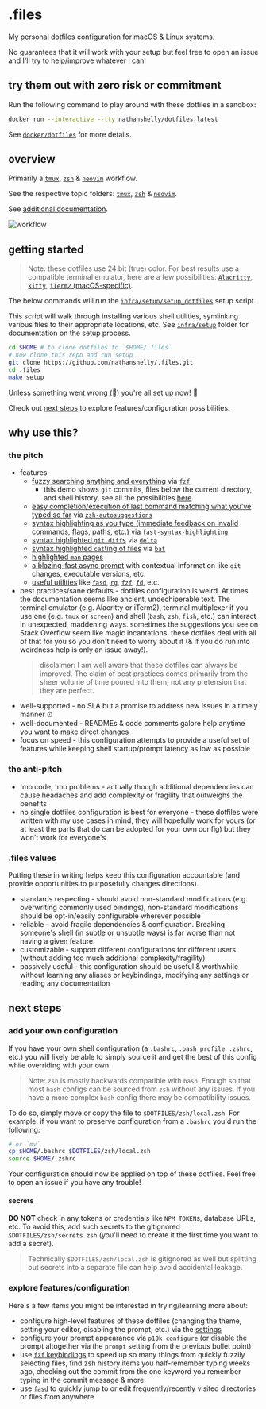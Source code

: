 # .files

My personal dotfiles configuration for macOS & Linux systems.

No guarantees that it will work with your setup but feel free to open an issue and I'll try to help/improve whatever I can!

## try them out with zero risk or commitment

Run the following command to play around with these dotfiles in a sandbox:

```bash
docker run --interactive --tty nathanshelly/dotfiles:latest
```

See [`docker/dotfiles`](./docker/dotfiles) for more details.

## overview

Primarily a [`tmux`](https://github.com/tmux/tmux), [`zsh`](https://www.zsh.org) & [`neovim`](https://github.com/neovim/neovim) workflow.

See the respective topic folders: [`tmux`](./tmux), [`zsh`](./zsh) & [`neovim`](./neovim).

See [additional documentation](./infra/docs).

![workflow](https://user-images.githubusercontent.com/9750687/77220178-cf451200-6afa-11ea-8993-18cf8ff1e32a.png 'workflow')

## getting started

> Note: these dotfiles use 24 bit (true) color. For best results use a compatible terminal emulator, here are a few possibilities: [`Alacritty`](https://github.com/alacritty/alacritty), [`kitty`](https://sw.kovidgoyal.net/kitty/), [`iTerm2` (macOS-specific)](https://iterm2.com/).

The below commands will run the [`infra/setup/setup_dotfiles`](./infra/setup/setup_dotfiles) setup script.

This script will walk through installing various shell utilities, symlinking various files to their appropriate locations, etc. See [`infra/setup`](./infra/setup/) folder for documentation on the setup process.

```bash
cd $HOME # to clone dotfiles to `$HOME/.files`
# now clone this repo and run setup
git clone https://github.com/nathanshelly/.files.git
cd .files
make setup
```

Unless something went wrong (🤞) you're all set up now! 🎉

Check out [next steps](#next-steps) to explore features/configuration possibilities.

## why use this?

### the pitch

- features
  - [fuzzy searching anything and everything](https://user-images.githubusercontent.com/9750687/77736063-e9826280-6fc8-11ea-9cde-c1d785a15ac5.gif) via [`fzf`](https://github.com/junegunn/fzf)
    - this demo shows `git` commits, files below the current directory, and shell history, see all the possibilities [here](./utilities/fzf/README.md)
  - [easy completion/execution of last command matching what you've typed so far](https://user-images.githubusercontent.com/9750687/77734491-0701fd00-6fc6-11ea-88a8-7050762d1302.gif) via [`zsh-autosuggestions`](https://github.com/zsh-users/zsh-autosuggestions/)
  - [syntax highlighting as you type (immediate feedback on invalid commands, flags, paths, etc.)](https://user-images.githubusercontent.com/9750687/77735358-a83d8300-6fc7-11ea-9be4-faab8443fb60.gif) via [`fast-syntax-highlighting`](https://github.com/zdharma/fast-syntax-highlighting)
  - [syntax highlighted `git diff`s](https://user-images.githubusercontent.com/9750687/77733162-a5409380-6fc3-11ea-9f7a-59db41d058df.png) via [`delta`](https://github.com/dandavison/delta)
  - [syntax highlighted `cat`ting of files](https://user-images.githubusercontent.com/9750687/77732987-4da22800-6fc3-11ea-9cc2-79f0643e9645.png) via [`bat`](https://github.com/sharkdp/bat)
  - [highlighted `man` pages](https://user-images.githubusercontent.com/9750687/77732882-116ec780-6fc3-11ea-83e9-0e1743963536.png)
  - [a blazing-fast async prompt](https://github.com/romkatv/powerlevel10k/) with contextual information like `git` changes, executable versions, etc.
  - [useful utilities](./utilities/README.md) like [`fasd`](./utilities/fasd/README.md), [`rg`](./utilities/ripgrep/README.md), [`fzf`](./utilities/fzf/README.md), [`fd`](./utilities/fd/README.md), etc.
- best practices/sane defaults - dotfiles configuration is weird. At times the documentation seems like ancient, undechiperable text. The terminal emulator (e.g. Alacritty or iTerm2), terminal multiplexer if you use one (e.g. `tmux` or `screen`) and shell (`bash`, `zsh`, `fish`, etc.) can interact in unexpected, maddening ways. sometimes the suggestions you see on Stack Overflow seem like magic incantations. these dotfiles deal with all of that for you so you don't need to worry about it (& if you do run into weirdness help is only an issue away!).
  > disclaimer: I am well aware that these dotfiles can always be improved. The claim of best practices comes primarily from the sheer volume of time poured into them, not any pretension that they are perfect.
- well-supported - no SLA but a promise to address new issues in a timely manner ⏰
- well-documented - READMEs & code comments galore help anytime you want to make direct changes
- focus on speed - this configuration attempts to provide a useful set of features while keeping shell startup/prompt latency as low as possible

### the anti-pitch

- 'mo code, 'mo problems - actually though additional dependencies can cause headaches and add complexity or fragility that outweighs the benefits
- no single dotfiles configuration is best for everyone - these dotfiles were written with my use cases in mind, they will hopefully work for yours (or at least the parts that do can be adopted for your own config) but they won't work for everyone's

### .files values

Putting these in writing helps keep this configuration accountable (and provide opportunities to purposefully changes directions).

- standards respecting - should avoid non-standard modifications (e.g. overwriting commonly used bindings), non-standard modifications should be opt-in/easily configurable wherever possible
- reliable - avoid fragile dependencies & configuration. Breaking someone's shell (in subtle or unsubtle ways) is far worse than not having a given feature.
- customizable - support different configurations for different users (without adding too much additional complexity/fragility)
- passively useful - this configuration should be useful & worthwhile without learning any aliases or keybindings, modifying any settings or reading any documentation

## next steps

### add your own configuration

If you have your own shell configuration (a `.bashrc`, `.bash_profile`, `.zshrc`, etc.) you will likely be able to simply source it and get the best of this config while overriding with your own.

> Note: `zsh` is mostly backwards compatible with `bash`. Enough so that most `bash` configs can be sourced from `zsh` without any issues. If you have a more complex `bash` config there may be compatibility issues.

To do so, simply move or copy the file to `$DOTFILES/zsh/local.zsh`. For example, if you want to preserve configuration from a `.bashrc` you'd run the following:

```bash
# or `mv`
cp $HOME/.bashrc $DOTFILES/zsh/local.zsh
source $HOME/.zshrc
```

Your configuration should now be applied on top of these dotfiles. Feel free to open an issue if you have any trouble!

#### secrets

**DO NOT** check in any tokens or credentials like `NPM_TOKEN`s, database URLs, etc. To avoid this, add such secrets to the gitignored `$DOTFILES/zsh/secrets.zsh` (you'll need to create it the first time you want to add a secret).

> Technically `$DOTFILES/zsh/local.zsh` is gitignored as well but splitting out secrets into a separate file can help avoid accidental leakage.

### explore features/configuration

Here's a few items you might be interested in trying/learning more about:

- configure high-level features of these dotfiles (changing the theme, setting your editor, disabling the prompt, etc.) via the [settings](./infra/docs/settings.md)
- configure your prompt appearance via `p10k configure` (or disable the prompt altogether via the `prompt` setting from the previous bullet point)
- use [`fzf` keybindings](./utilities/fzf/README.md#keybindings) to speed up so many things from quickly fuzzily selecting files, find zsh history items you half-remember typing weeks ago, checking out the commit from the one keyword you remember typing in the commit message & more
- use [`fasd`](./utilities/fasd/README.md) to quickly jump to or edit frequently/recently visited directories or files from anywhere
